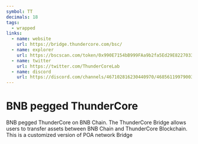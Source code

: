 ```yaml
---
symbol: TT
decimals: 18
tags:
  - wrapped
links:
  - name: website
    url: https://bridge.thundercore.com/bsc/
  - name: explorer
    url: https://bscscan.com/token/0x990E7154bB999FAa9b2fa5Ed29E822703311eA85
  - name: twitter
    url: https://twitter.com/ThunderCoreLab
  - name: discord
    url: https://discord.com/channels/467102816230440970/468561199790030849
---
```


# BNB pegged ThunderCore

BNB pegged ThunderCore on BNB Chain. The ThunderCore Bridge allows users to transfer assets between BNB Chain and ThunderCore Blockchain. This is a customized version of POA network Bridge
